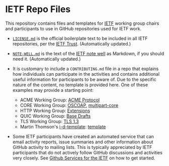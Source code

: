 # IETF Repo Files

This repository contains files and templates for [IETF](https://www.ietf.org/)
working group chairs and participants to use in GitHub repositories used for
IETF work.

  * [`LICENSE.md`](LICENSE.md) is the official boilerplate text to be included
    in all IETF repositories, per the [IETF
    Trust](https://trustee.ietf.org/license-for-open-source-repositories.html).
    (Automatically updated.)

  * [`NOTE-WELL.md`](NOTE-WELL.md) is the text of the [IETF note
    well](https://www.ietf.org/about/note-well/) as Markdown, if you should need
    it. (Automatically updated.)

  * It is customary to include a `CONTRIBUTING.md` file in a repo that explains
    how individuals can participate in the activities and contains additional
    useful information for participants to be aware of. Due to the specific
    nature of the content, no template is provided here. One of these examples
    may provide a starting point:

    * ACME Working Group: [ACME
      Protocol](https://github.com/ietf-wg-acme/acme/blob/master/CONTRIBUTING.md)
    * CORE Working Group:
      [OSCOAP](https://github.com/core-wg/oscoap/blob/master/CONTRIBUTING.md),
      [multipart-core](https://github.com/core-wg/multipart-ct/blob/master/CONTRIBUTING.md)
    * HTTP Working Group:
      [Extensions](https://github.com/httpwg/http-extensions/blob/master/CONTRIBUTING.md)
    * QUIC Working Group: [Base
      Drafts](https://github.com/quicwg/base-drafts/blob/master/CONTRIBUTING.md)
    * TLS Working Group: [TLS
      1.3](https://github.com/tlswg/tls13-spec/blob/master/CONTRIBUTING.md)
    * Martin Thomson's
      [i-d-template](https://github.com/martinthomson/i-d-template):
      [template](https://github.com/martinthomson/i-d-template/blob/main/template/CONTRIBUTING.md)

  * Some IETF participants have created an automated service that can email
    activity reports, issue summaries and other information about GitHub
    activity to mailing lists. This is typically appreciated by IETF
    participants that do not actively follow GitHub discussions and activities
    very closely. See [Github Services for the
    IETF](https://github.com/ietf-github-services/) on how to get
    started.
